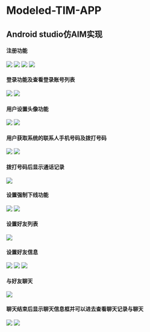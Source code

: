 # Modeled-TIM-APP
## Android studio仿AIM实现
####    注册功能
![](2021-02-23-18-59-51.png)
![](2021-02-23-19-00-16.png)
![](2021-02-23-19-00-29.png)
![](2021-02-23-19-00-38.png)
       
####	登录功能及查看登录账号列表
![](2021-02-23-19-00-53.png)
![](2021-02-23-19-01-05.png)

####	用户设置头像功能
![](2021-02-23-19-01-24.png)
![](2021-02-23-19-01-32.png)
   
####	用户获取系统的联系人手机号码及拨打号码
![](2021-02-23-19-01-42.png)
![](2021-02-23-19-01-52.png)
    
####	拨打号码后显示通话记录
![](2021-02-23-19-02-11.png)
 
####	设置强制下线功能
![](2021-02-23-19-02-20.png)
![](2021-02-23-19-02-29.png)
  
####	设置好友列表
![](2021-02-23-19-02-38.png)
 
####	设置好友信息
![](2021-02-23-19-02-52.png)
![](2021-02-23-19-03-23.png)
![](2021-02-23-19-03-32.png)
   
####	与好友聊天
![](2021-02-23-19-03-42.png)
 
####	聊天结束后显示聊天信息框并可以进去查看聊天记录与聊天
![](2021-02-23-19-03-53.png)
![](2021-02-23-19-04-00.png)
  
